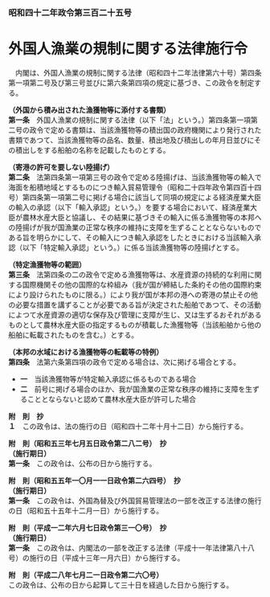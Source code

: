 ### 昭和四十二年政令第三百二十五号  
# 外国人漁業の規制に関する法律施行令  
　内閣は、外国人漁業の規制に関する法律（昭和四十二年法律第六十号）第四条第一項第二号及び第三号並びに第六条第四項の規定に基づき、この政令を制定する。  
  
**（外国から積み出された漁獲物等に添付する書類）**  
**第一条**　外国人漁業の規制に関する法律（以下「法」という。）第四条第一項第二号の政令で定める書類は、当該漁獲物等の積出国の政府機関により発行された書類であつて、当該漁獲物等の品名、数量、積出地及び積出しの年月日並びにその積出しをする船舶の名称を記載したものとする。  
  
**（寄港の許可を要しない陸揚げ）**  
**第二条**　法第四条第一項第三号の政令で定める陸揚げは、当該漁獲物等の輸入で海面を船積地域とするものにつき輸入貿易管理令（昭和二十四年政令第四百十四号）第四条第一項第二号に掲げる場合に該当して同項の規定による経済産業大臣の輸入の承認（以下「輸入承認」という。）を要する場合において、経済産業大臣が農林水産大臣と協議し、その結果に基づきその輸入に係る漁獲物等の本邦への陸揚げが我が国漁業の正常な秩序の維持に支障を生ずることとならないものである旨を明らかにして、その輸入につき輸入承認をしたときにおける当該輸入承認（以下「特定輸入承認」という。）に係る当該漁獲物等の陸揚げとする。  
  
**（特定漁獲物等の範囲）**  
**第三条**　法第四条の二の政令で定める漁獲物等は、水産資源の持続的な利用に関する国際機関その他の国際的な枠組み（我が国が締結した条約その他の国際約束により設けられたものに限る。）により我が国が本邦の港への寄港の禁止その他の必要な措置を講ずることが必要である旨が決定された船舶であつて、その活動によつて水産資源の適切な保存及び管理に支障が生じ、又は生ずるおそれがあるものとして農林水産大臣の指定するものが積載した漁獲物等（当該船舶から他の船舶に転載されたものを含む。）とする。  
  
**（本邦の水域における漁獲物等の転載等の特例）**  
**第四条**　法第六条第四項の政令で定める場合は、次に掲げる場合とする。  
* **一**　当該漁獲物等が特定輸入承認に係るものである場合  
* **二**　前号に掲げる場合のほか、我が国漁業の正常な秩序の維持に支障を生ずることとならないと認めて農林水産大臣が許可した場合  
  
**附　則　抄**  
**１**　この政令は、法の施行の日（昭和四十二年十月十二日）から施行する。  
  
**附　則（昭和五三年七月五日政令第二八二号）　抄**  
**（施行期日）**  
**第一条**　この政令は、公布の日から施行する。  
  
**附　則（昭和五五年一〇月一一日政令第二六四号）　抄**  
**（施行期日）**  
**第一条**　この政令は、外国為替及び外国貿易管理法の一部を改正する法律の施行の日（昭和五十五年十二月一日）から施行する。  
  
**附　則（平成一二年六月七日政令第三一〇号）　抄**  
**（施行期日）**  
**第一条**　この政令は、内閣法の一部を改正する法律（平成十一年法律第八十八号）の施行の日（平成十三年一月六日）から施行する。  
  
**附　則（平成二八年七月二一日政令第二六〇号）**  
この政令は、公布の日から起算して三十日を経過した日から施行する。  
  
